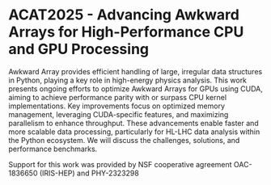 # ACAT2025 - Advancing Awkward Arrays for High-Performance CPU and GPU Processing

Awkward Array provides efficient handling of large, irregular data structures in Python, playing a key role in high-energy physics analysis. This work presents ongoing efforts to optimize Awkward Arrays for GPUs using CUDA, aiming to achieve performance parity with or surpass CPU kernel implementations. Key improvements focus on optimized memory management, leveraging CUDA-specific features, and maximizing parallelism to enhance throughput. These advancements enable faster and more scalable data processing, particularly for HL-LHC data analysis within the Python ecosystem. We will discuss the challenges, solutions, and performance benchmarks.

Support for this work was provided by NSF cooperative agreement OAC-1836650 (IRIS-HEP) and PHY-2323298
